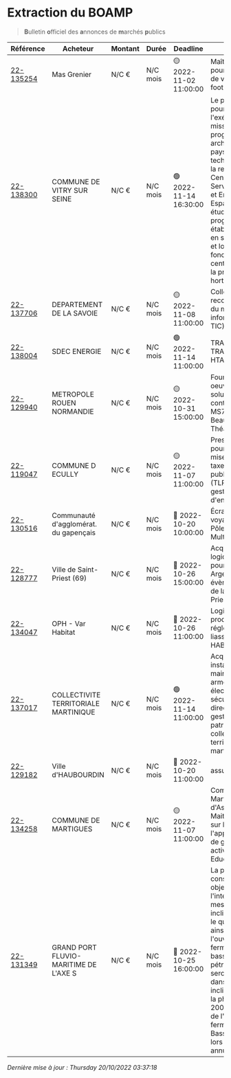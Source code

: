 # Extraction du BOAMP
> **B**ulletin **o**fficiel des **a**nnonces de **m**archés **p**ublics

| Référence | Acheteur | Montant | Durée | Deadline | Résumé | Mot clé|
|---|---|---|---|---|---|---|
| [22-135254](https://www.boamp.fr/avis/detail/22-135254) | Mas Grenier | N/C € | N/C mois | 🟡 2022-11-02 11:00:00 | Maîtrise d'oeuvre pour la construction de vestiaires de football | *stockage objet*|
| [22-138300](https://www.boamp.fr/avis/detail/22-138300) | COMMUNE DE VITRY SUR SEINE | N/C € | N/C mois | 🟢 2022-11-14 16:30:00 | Le présent marché a pour objet l'exécution d'une mission de programmation architecturale, paysagère et technique préalable à la restructuration du Centre technique du Service Maintenance et Entretien des Espaces Verts. Cette étude programmatique établira les besoins en stockage, ateliers et locaux associés au fonctionnement du centre technique et à la production horticole du site. | *stockage objet*|
| [22-137706](https://www.boamp.fr/avis/detail/22-137706) | DEPARTEMENT DE LA SAVOIE | N/C € | N/C mois | 🟡 2022-11-08 11:00:00 | Collecte et reconditionnement du matériel informatique (éco-TIC) | *stockage objet*|
| [22-138004](https://www.boamp.fr/avis/detail/22-138004) | SDEC ENERGIE | N/C € | N/C mois | 🟢 2022-11-14 11:00:00 | TRAITEMENT DES TRANSFORMATEURS HTA-BT DÉPOSÉS | *stockage objet*|
| [22-129940](https://www.boamp.fr/avis/detail/22-129940) | METROPOLE ROUEN NORMANDIE | N/C € | N/C mois | 🟡 2022-10-31 15:00:00 | Fourniture et mise en oeuvre de la nouvelle solution active de continuité INPT MS71 dans le tunnel Beauvoisine - Théâtre des Arts | *infrastructures systemes*|
| [22-119047](https://www.boamp.fr/avis/detail/22-119047) | COMMUNE D ECULLY | N/C € | N/C mois | 🟡 2022-11-07 11:00:00 | Prestation de service pour la gestion de la mise en oeuvre de la taxe locale sur la publicité extérieure (TLPE) et pour la gestion des dossiers d'enseignes | *logiciels*|
| [22-130516](https://www.boamp.fr/avis/detail/22-130516) | Communauté d'agglomérat. du gapençais | N/C € | N/C mois | 🔴 2022-10-20 10:00:00 | Écrans d'information voyageurs pour le Pôle d'Échange Multimodal | *logiciels*|
| [22-128777](https://www.boamp.fr/avis/detail/22-128777) | Ville de Saint-Priest (69) | N/C € | N/C mois | 🔴 2022-10-26 15:00:00 | Acquisition d'un logiciel de billetterie pour le Théâtre Théo Argence et les évènements culturels de la Ville de Saint-Priest | *logiciels*|
| [22-134047](https://www.boamp.fr/avis/detail/22-134047) | OPH - Var Habitat | N/C € | N/C mois | 🔴 2022-10-26 11:00:00 | Logiciel pour la production des états réglementaires et liasse fiscale de VAR HABITAT | *logiciels*|
| [22-137017](https://www.boamp.fr/avis/detail/22-137017) | COLLECTIVITE TERRITORIALE MARTINIQUE | N/C € | N/C mois | 🟢 2022-11-14 11:00:00 | Acquisition, installation, maintenance d'une armoire à clés électroniques sécurisées pour la direction de la gestion du patrimoine de la collectivité territoriale de martinique | *logiciels*|
| [22-129182](https://www.boamp.fr/avis/detail/22-129182) | Ville d'HAUBOURDIN | N/C € | N/C mois | 🔴 2022-10-20 11:00:00 | assurances CCAS | *informatique*|
| [22-134258](https://www.boamp.fr/avis/detail/22-134258) | COMMUNE DE MARTIGUES | N/C € | N/C mois | 🟡 2022-11-07 11:00:00 | Commune de Martigues - Mission d'Assistance à Maitrise d'ouvrage sur l'utilisation de l'application métier de gestion des activités Education/Enfance | *informatique*|
| [22-131349](https://www.boamp.fr/avis/detail/22-131349) | GRAND PORT FLUVIO-MARITIME DE L'AXE S | N/C € | N/C mois | 🔴 2022-10-25 16:00:00 | La présente consultation a pour objet la réalisation et l'interprétation de mesures inclinométriques sur le quai du Havre, ainsi que sur l'ouvrage de fermeture de l'ancien bassin aux pétroles.Les mesures seront effectuées dans les tubes inclinométriques de la phase 2 de Port 2000, ainsi que ceux de l'ouvrage de fermeture de l'ancien Bassin aux Pétroles lors de campagnes annuelles. | *informatique*|


_Dernière mise à jour : Thursday 20/10/2022 03:37:18_